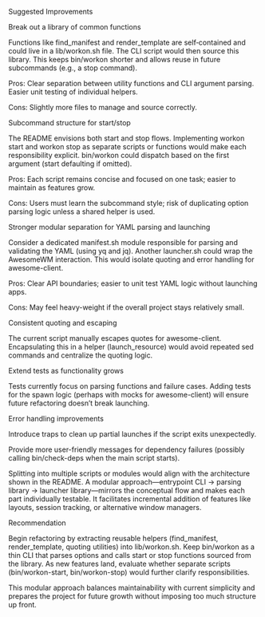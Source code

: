 Suggested Improvements

Break out a library of common functions

Functions like find_manifest and render_template are self‑contained and could live in a lib/workon.sh file. The CLI script would then source this library. This keeps bin/workon shorter and allows reuse in future subcommands (e.g., a stop command).

Pros: Clear separation between utility functions and CLI argument parsing. Easier unit testing of individual helpers.

Cons: Slightly more files to manage and source correctly.

Subcommand structure for start/stop

The README envisions both start and stop flows. Implementing workon start and workon stop as separate scripts or functions would make each responsibility explicit. bin/workon could dispatch based on the first argument (start defaulting if omitted).

Pros: Each script remains concise and focused on one task; easier to maintain as features grow.

Cons: Users must learn the subcommand style; risk of duplicating option parsing logic unless a shared helper is used.

Stronger modular separation for YAML parsing and launching

Consider a dedicated manifest.sh module responsible for parsing and validating the YAML (using yq and jq). Another launcher.sh could wrap the AwesomeWM interaction. This would isolate quoting and error handling for awesome-client.

Pros: Clear API boundaries; easier to unit test YAML logic without launching apps.

Cons: May feel heavy-weight if the overall project stays relatively small.

Consistent quoting and escaping

The current script manually escapes quotes for awesome-client. Encapsulating this in a helper (launch_resource) would avoid repeated sed commands and centralize the quoting logic.

Extend tests as functionality grows

Tests currently focus on parsing functions and failure cases. Adding tests for the spawn logic (perhaps with mocks for awesome-client) will ensure future refactoring doesn’t break launching.

Error handling improvements

Introduce traps to clean up partial launches if the script exits unexpectedly.

Provide more user-friendly messages for dependency failures (possibly calling bin/check-deps when the main script starts).

Splitting into multiple scripts or modules would align with the architecture shown in the README. A modular approach—entrypoint CLI → parsing library → launcher library—mirrors the conceptual flow and makes each part individually testable. It facilitates incremental addition of features like layouts, session tracking, or alternative window managers.

Recommendation

Begin refactoring by extracting reusable helpers (find_manifest, render_template, quoting utilities) into lib/workon.sh. Keep bin/workon as a thin CLI that parses options and calls start or stop functions sourced from the library. As new features land, evaluate whether separate scripts (bin/workon-start, bin/workon-stop) would further clarify responsibilities.

This modular approach balances maintainability with current simplicity and prepares the project for future growth without imposing too much structure up front.
